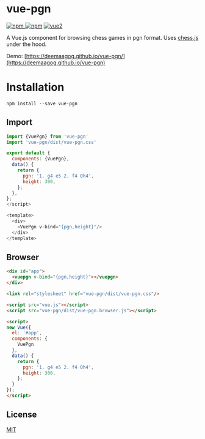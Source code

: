 # vue-pgn

[![npm](https://img.shields.io/npm/v/vue-pgn.svg) ![npm](https://img.shields.io/npm/dm/vue-pgn.svg)](https://www.npmjs.com/package/vue-pgn)
[![vue2](https://img.shields.io/badge/vue-2.x-brightgreen.svg)](https://vuejs.org/)


A Vue.js component for browsing chess games in pgn format. Uses [chess.js](https://github.com/jhlywa/chess.js) under the hood.



Demo: [https://deemaagog.github.io/vue-pgn/](https://deemaagog.github.io/vue-pgn)



# Installation

```
npm install --save vue-pgn
```

## Import


```javascript
import {VuePgn} from 'vue-pgn'
import 'vue-pgn/dist/vue-pgn.css'

export default {
  components: {VuePgn},
  data() {
    return {
      pgn: '1. g4 e5 2. f4 Qh4',
      height: 300,
    };
  },
};
</script>

<template>
  <div>    
    <VuePgn v-bind="{pgn,height}"/>
  </div>
</template>

```



## Browser

```html
<div id="app">
  <vuepgn v-bind="{pgn,height}"></vuepgn>
</div>

<link rel="stylesheet" href="vue-pgn/dist/vue-pgn.css"/>

<script src="vue.js"></script>
<script src="vue-pgn/dist/vue-pgn.browser.js"></script>

<script>
new Vue({
  el: '#app',
  components: {
    VuePgn
  },
  data() {
    return {
      pgn: '1. g4 e5 2. f4 Qh4',
      height: 300,
    };
  }
});
</script>
```

## License

[MIT](http://opensource.org/licenses/MIT)

